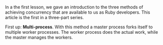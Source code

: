 In a the first lesson, we gave an introduction to the three methods of achieving concurrency that are available to us as Ruby developers. This article is the first in a three-part series.

First up: **Multi-process**. With this method a master process forks itself to multiple worker processes. The worker process does the actual work, while the master manages the workers.
